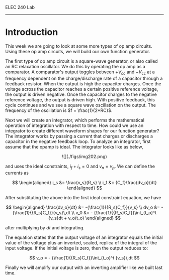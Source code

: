 ELEC 240 Lab

------------------------------------------------------------------------

# Introduction 

This week we are going to look at some more types of op amp circuits. Using
these op amp circuits, we will build our own function generator. 

The first type of op amp circuit is a square-wave generator, or also called an
RC relaxation oscillator. We do this by operating the op amp as a comparator. A
comparator's output toggles between $+V_{cc}$ and $-V_{cc}$ at a frequency
dependent on the charge/discharge rate of a capacitor through a feedback
resistor. When the output is high the capacitor charges. Once the voltage
across the capacitor reaches a certain positive reference voltage, the output
is driven negative.  Once the capacitor charges to the negative reference
voltage, the output is driven high. With positive feedback, this cycle
continues and we see a square wave oscillation on the output. The frequency of
the oscillation is $f = \frac{1}{2*RC}$. 

Next we will create an integrator, which performs the mathematical operation of
integration with respect to time. How could we use an integrator to create
different waveform shapes for our function generator? The integrator works by
passing a current that charges or discharges a capacitor in the negative
feedback loop. To analyze an integrator, first assume that the opamp is ideal.
The integrator looks like as below, 

<center>
![](./figs/img202.png)
</center>

and uses the ideal constraints, $i_f + i_s = 0$ and $v_n = v_p$. We can
define the currents as 

$$
\begin{aligned}
i_s &= \frac{v_s}{R_s} \\
i_f &= {C_f}\frac{dv_o}{dt}
\end{aligned}
$$

After substituting the above into the first ideal constraint equation, we have

$$
\begin{aligned}
\frac{dv_o}{dt} &= -{\frac{1}{{R_s}C_f}}{v_s} \\
dv_o &= -{\frac{1}{{R_s}C_f}}{v_s}\,dt \\
v_0 &= - {\frac{1}{{R_s}C_f}}\int_{t_o}^t {v_s}dt + v_o(t_o)
\end{aligned}
$$

after multiplying by $dt$ and integrating.

The equation states that the output voltage of an integrator equals the initial
value of the voltage plus an inverted, scaled, replica of the integral of the
input voltage. If the initial voltage is zero, then the output reduces to:

$$
v_o = - {\frac{1}{{R_s}C_f}}\int_{t_o}^t {v_s}\,dt
$$

Finally we will amplify our output with an inverting amplifier like we built
last time.
